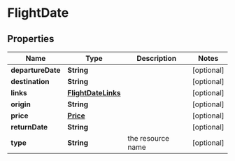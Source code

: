 

# FlightDate


## Properties

| Name | Type | Description | Notes |
|------------ | ------------- | ------------- | -------------|
|**departureDate** | **String** |  |  [optional] |
|**destination** | **String** |  |  [optional] |
|**links** | [**FlightDateLinks**](FlightDateLinks.md) |  |  [optional] |
|**origin** | **String** |  |  [optional] |
|**price** | [**Price**](Price.md) |  |  [optional] |
|**returnDate** | **String** |  |  [optional] |
|**type** | **String** | the resource name |  [optional] |



